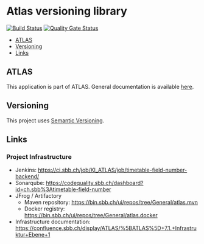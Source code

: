# Atlas versioning library

[![Build Status](https://ci.sbb.ch/job/KI_ATLAS/job/timetable-field-number-backend/job/master/badge/icon)](https://ci.sbb.ch/job/KI_ATLAS/job/timetable-field-number-backend/job/master/)
[![Quality Gate Status](https://codequality.sbb.ch/api/project_badges/measure?project=ch.sbb%3Atimetable-field-number-backend&metric=alert_status)](https://codequality.sbb.ch/dashboard?id=ch.sbb%3Atimetable-field-number-backend)

<!-- toc -->

- [ATLAS](#atlas)
- [Versioning](#versioning)
- [Links](#links)

<!-- tocstop -->

## ATLAS
This application is part of ATLAS. General documentation is available [here](https://code.sbb.ch/projects/KI_ATLAS/repos/atlas-backend/browse/README.md#big-picture).

## Versioning
This project uses [Semantic Versioning](https://semver.org/).

## Links

### Project Infrastructure
* Jenkins: https://ci.sbb.ch/job/KI_ATLAS/job/timetable-field-number-backend/
* Sonarqube: https://codequality.sbb.ch/dashboard?id=ch.sbb%3Atimetable-field-number
* JFrog / Artifactory
  * Maven repository: https://bin.sbb.ch/ui/repos/tree/General/atlas.mvn
  * Docker registry: https://bin.sbb.ch/ui/repos/tree/General/atlas.docker
* Infrastructure documentation: https://confluence.sbb.ch/display/ATLAS/%5BATLAS%5D+7.1.+Infrastruktur+Ebene+1


